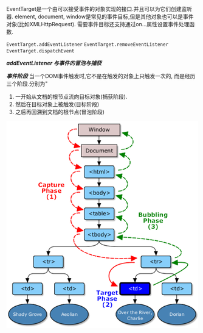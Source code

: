 EventTarget是一个由可以接受事件的对象实现的接口.并且可以为它们创建监听器.
element, document, window是常见的事件目标,但是其他对象也可以是事件对象(比如XMLHttpRequest).
需要事件目标还支持通过on...属性设置事件处理函数.

`EventTarget.addEventListener`
`EventTarget.removeEventListener`
`EventTarget.dispatchEvent`

***addEventListener 与事件的冒泡与捕获***

***事件阶段***
当一个DOM事件触发时,它不是在触发的对象上只触发一次的, 而是经历三个阶段.分别为"
1. 一开始从文档的根节点流向目标对象(捕获阶段).
2. 然后在目标对象上被触发(目标阶段)
3. 之后再回溯到文档的根节点(冒泡阶段)

![demo.png](./demo.png)

